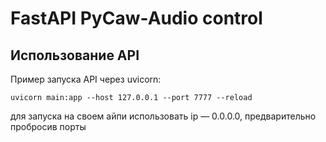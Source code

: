 # FastAPI PyCaw-Audio control
## Использование API
Пример запуска API через uvicorn: 
```  
uvicorn main:app --host 127.0.0.1 --port 7777 --reload
```
для запуска на своем айпи использовать ip — 0.0.0.0, предварительно пробросив порты
